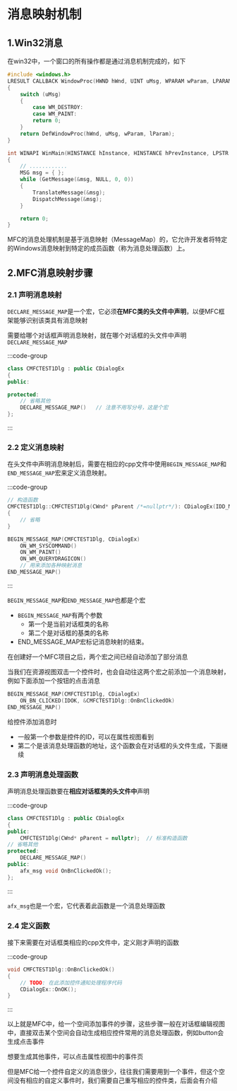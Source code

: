 # 消息映射机制

## 1.Win32消息

在win32中，一个窗口的所有操作都是通过消息机制完成的，如下

```c++ {6-7,15-20}
#include <windows.h>
LRESULT CALLBACK WindowProc(HWND hWnd, UINT uMsg, WPARAM wParam, LPARAM lParam)
{
	switch (uMsg)
	{
        case WM_DESTROY:
        case WM_PAINT:
        return 0;
	}
	return DefWindowProc(hWnd, uMsg, wParam, lParam);
}

int WINAPI WinMain(HINSTANCE hInstance, HINSTANCE hPrevInstance, LPSTR pCmdLine, int nCmdShow)
{
    // ............
	MSG msg = { };
	while (GetMessage(&msg, NULL, 0, 0))
	{
		TranslateMessage(&msg);
		DispatchMessage(&msg);
	}

	return 0;
}
```

MFC的消息处理机制是基于消息映射（MessageMap）的，它允许开发者将特定的Windows消息映射到特定的成员函数（称为消息处理函数）上。



## 2.MFC消息映射步骤

### 2.1 声明消息映射

`DECLARE_MESSAGE_MAP`是一个宏，它必须**在MFC类的头文件中声明**，以便MFC框架能够识别该类具有消息映射

需要给哪个对话框声明消息映射，就在哪个对话框的头文件中声明`DECLARE_MESSAGE_MAP`

:::code-group

```c++ [MFC_TESTDlg.h] {7}
class CMFCTEST1Dlg : public CDialogEx
{
public:

protected:
	// 省略其他
	DECLARE_MESSAGE_MAP()   // 注意不用写分号，这是个宏
};

```

:::



### 2.2 定义消息映射

在头文件中声明消息映射后，需要在相应的cpp文件中使用`BEGIN_MESSAGE_MAP`和`END_MESSAGE_HAP`宏来定义消息映射。

:::code-group

```c++ [MFC_TESTDlg.cpp] {7-9}
// 构造函数
CMFCTEST1Dlg::CMFCTEST1Dlg(CWnd* pParent /*=nullptr*/): CDialogEx(IDD_MFC_TEST1_DIALOG, pParent)
{
    // 省略
}

BEGIN_MESSAGE_MAP(CMFCTEST1Dlg, CDialogEx)
    ON_WM_SYSCOMMAND()
    ON_WM_PAINT()
    ON_WM_QUERYDRAGICON()
    // 用来添加各种映射消息
END_MESSAGE_MAP()
```

:::

`BEGIN_MESSAGE_MAP`和`END_MESSAGE_MAP`也都是个宏

- `BEGIN_MESSAGE_MAP`有两个参数
  - 第一个是当前对话框类的名称
  - 第二个是对话框的基类的名称
- END_MESSAGE_MAP宏标记消息映射的结束。

在创建好一个MFC项目之后，两个宏之间已经自动添加了部分消息

当我们在资源视图双击一个控件时，也会自动往这两个宏之前添加一个消息映射，例如下面添加一个按钮的点击消息

```c++
BEGIN_MESSAGE_MAP(CMFCTEST1Dlg, CDialogEx)
	ON_BN_CLICKED(IDOK, &CMFCTEST1Dlg::OnBnClickedOk)
END_MESSAGE_MAP()
```

给控件添加消息时

- 一般第一个参数是控件的ID，可以在属性视图看到
- 第二个是该消息处理函数的地址，这个函数会在对话框的头文件生成，下面继续



### 2.3 声明消息处理函数

声明消息处理函数要在**相应对话框类的头文件中**声明

:::code-group

```c++ [MFC_TESTDlg.h] {9}
class CMFCTEST1Dlg : public CDialogEx
{
public:
	CMFCTEST1Dlg(CWnd* pParent = nullptr);	// 标准构造函数
// 省略其他
protected:
	DECLARE_MESSAGE_MAP()
public:
	afx_msg void OnBnClickedOk();
};
```

:::

`afx_msg`也是一个宏，它代表着此函数是一个消息处理函数



### 2.4 定义函数

接下来需要在对话框类相应的cpp文件中，定义刚才声明的函数

:::code-group

```c++ [MFC_TESTDlg.cpp] {9}
void CMFCTEST1Dlg::OnBnClickedOk()
{
	// TODO: 在此添加控件通知处理程序代码
	CDialogEx::OnOK();
}
```

:::





以上就是MFC中，给一个空间添加事件的步骤，这些步骤一般在对话框编辑视图中，直接双击某个空间会自动生成相应控件常用的消息处理函数，例如button会生成点击事件

想要生成其他事件，可以点击属性视图中的事件页

但是MFC给一个控件自定义的消息很少，往往我们需要用到一个事件，但这个空间没有相应的自定义事件时，我们需要自己重写相应的控件类，后面会有介绍

